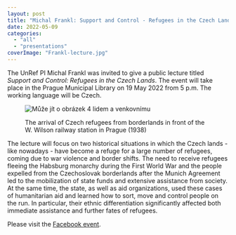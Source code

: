 ```yaml
---
layout: post
title: "Michal Frankl: Support and Control - Refugees in the Czech Lands"
date: 2022-05-09
categories: 
  - "all"
  - "presentations"
coverImage: "Frankl-lecture.jpg"
---
```


The UnRef PI Michal Frankl was invited to give a public lecture titled _Support and Control: Refugees in the Czech Lands_. The event will take place in the Prague Municipal Library on 19 May 2022 from 5 p.m. The working language will be Czech.

<figure>

![Může jít o obrázek 4 lidem a venkovnímu](../../../../assets/images/279894761_5331468756873540_3168604296023597813_n.jpg)

<figcaption>

The arrival of Czech refugees from borderlands in front of the W. Wilson railway station in Prague (1938)

</figcaption>

</figure>

The lecture will focus on two historical situations in which the Czech lands - like nowadays - have become a refuge for a large number of refugees, coming due to war violence and border shifts. The need to receive refugees fleeing the Habsburg monarchy during the First World War and the people expelled from the Czechoslovak borderlands after the Munich Agreement led to the mobilization of state funds and extensive assistance from society. At the same time, the state, as well as aid organizations, used these cases of humanitarian aid and learned how to sort, move and control people on the run. In particular, their ethnic differentiation significantly affected both immediate assistance and further fates of refugees.

Please visit the [Facebook event](https://www.facebook.com/events/321979880087328/?acontext=%7B%22ref%22%3A%2252%22%2C%22action_history%22%3A%22[%7B%5C%22surface%5C%22%3A%5C%22share_link%5C%22%2C%5C%22mechanism%5C%22%3A%5C%22share_link%5C%22%2C%5C%22extra_data%5C%22%3A%7B%5C%22invite_link_id%5C%22%3A525761052420535%7D%7D]%22%7D).
